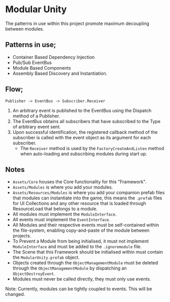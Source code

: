 # Modular Unity

The patterns in use within this project promote maximum decoupling between modules.

## Patterns in use;
- Container Based Dependency Injection
- Pub/Sub EventBus
- Module Based Components
- Assembly Based Discovery and Instantiation.

## Flow;
`Publisher -> EventBus -> Subscriber.Receiver`
1. An arbitrary event is published to the EventBus using the Dispatch method of a Publisher.
1. The EventBus obtains all subscribers that have subscribed to the Type of arbitrary event sent.
1. Upon successful identification, the registered callback method of the subscriber is called with the event object as its argument for each subscriber.
    - The `Receiver` method is used by the `FactoryCreateAndListen` method when auto-loading and subscribing modules during start up.

## Notes
- `Assets/Core` houses the Core functionality for this "Framework".
- `Assets/Modules` is where you add your modules.
- `Assets/Resources/Modules` is where you add your companion prefab files that modules can instantiate into the game, this means the `.prefab` files for UI Collections and any other resource that is loaded through ResourceLoad that belongs to a module.
- All modules must implement the `ModuleInterface`.
- All events must implement the `EventInterface`.
- All Modules and their respective events must be self-contained within the file-system, enabling copy-and-paste of the module between projects.
- To Prevent a Module from being initialised, it must not implement `ModuleInterface` and must be added to the `.ignoremodule` file.
- The Scene that this Framework should be initialised within must contain the `ModularUnity.prefab` object.
- Objects created through the `ObjectManagementModule` must be deleted through the `ObjectManagementModule` by dispatching an `ObjectDestroyEvent`.
- Modules must never be called directly, they must only use events.

Note: Currently, modules can be tightly coupled to events. This will be changed.